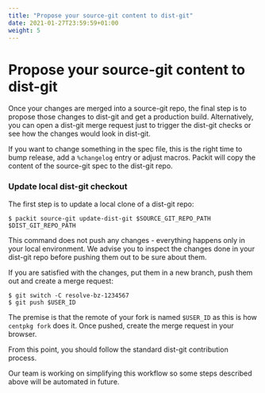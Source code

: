 ```yaml
---
title: "Propose your source-git content to dist-git"
date: 2021-01-27T23:59:59+01:00
weight: 5
---
```


# Propose your source-git content to dist-git

Once your changes are merged into a source-git repo, the final step is to
propose those changes to dist-git and get a production build. Alternatively,
you can open a dist-git merge request just to trigger the dist-git checks or
see how the changes would look in dist-git.

If you want to change something in the spec file, this is the right time to
bump release, add a `%changelog` entry or adjust macros. Packit will copy the
content of the source-git spec to the dist-git repo.


### Update local dist-git checkout

The first step is to update a local clone of a dist-git repo:

    $ packit source-git update-dist-git $SOURCE_GIT_REPO_PATH $DIST_GIT_REPO_PATH

This command does not push any changes - everything happens only in your local
environment. We advise you to inspect the changes done in your dist-git repo
before pushing them out to be sure about them.

If you are satisfied with the changes, put them in a new branch, push them out
and create a merge request:

    $ git switch -C resolve-bz-1234567
    $ git push $USER_ID

The premise is that the remote of your fork is named `$USER_ID` as this is how
`centpkg fork` does it. Once pushed, create the merge request in your browser.

From this point, you should follow the standard dist-git contribution process.

Our team is working on simplifying this workflow so some steps described above
will be automated in future.
